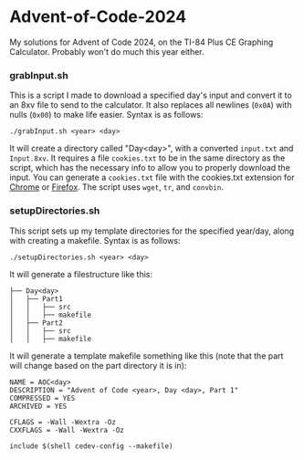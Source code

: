 # Advent-of-Code-2024
My solutions for Advent of Code 2024, on the TI-84 Plus CE Graphing Calculator. Probably won't do much this year either.

### grabInput.sh

This is a script I made to download a specified day's input and convert it to an 8xv file to send to the calculator. It also replaces all newlines (`0x0A`) with nulls (`0x00`) to make life easier. Syntax is as follows:

    ./grabInput.sh <year> <day>

It will create a directory called "Day\<day\>", with a converted `input.txt` and `Input.8xv`. It requires a file `cookies.txt` to be in the same directory as the script, which has the necessary info to allow you to properly download the input. You can generate a `cookies.txt` file with the cookies.txt extension for [Chrome](https://chrome.google.com/webstore/detail/get-cookiestxt/bgaddhkoddajcdgocldbbfleckgcbcid) or [Firefox](https://addons.mozilla.org/en-US/firefox/addon/cookies-txt/). The script uses `wget`, `tr`, and `convbin`.


### setupDirectories.sh

This script sets up my template directories for the specified year/day, along with creating a makefile. Syntax is as follows:

    ./setupDirectories.sh <year> <day>

It will generate a filestructure like this:

    ├── Day<day>
    │   ├── Part1
    │   │   ├── src
    │   │   ├── makefile
    │   ├── Part2
    │   │   ├── src
    │   │   ├── makefile

It will generate a template makefile something like this (note that the part will change based on the part directory it is in):

    NAME = AOC<day>
    DESCRIPTION = "Advent of Code <year>, Day <day>, Part 1"
    COMPRESSED = YES
    ARCHIVED = YES

    CFLAGS = -Wall -Wextra -Oz
    CXXFLAGS = -Wall -Wextra -Oz

    include $(shell cedev-config --makefile)
